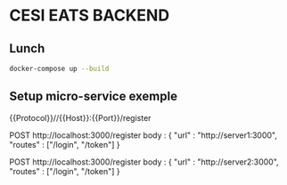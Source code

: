 # CESI EATS BACKEND

## Lunch

```bash
docker-compose up --build
```

## Setup micro-service exemple

{{Protocol}}//{{Host}}:{{Port}}/register

POST http://localhost:3000/register
body : 
{
    "url" : "http://server1:3000",
    "routes" : ["/login", "/token"]
}

POST http://localhost:3000/register
body : 
{
    "url" : "http://server2:3000",
    "routes" : ["/login", "/token"]
}